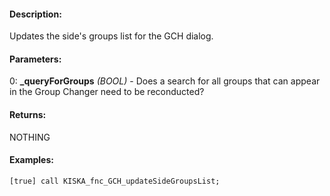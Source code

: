#### Description:
Updates the side's groups list for the GCH dialog.

#### Parameters:
0: **_queryForGroups** *(BOOL)* - Does a search for all groups that can appear in the Group Changer need to be reconducted?

#### Returns:
NOTHING

#### Examples:
```sqf
[true] call KISKA_fnc_GCH_updateSideGroupsList;
```


